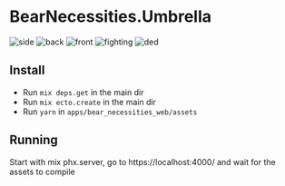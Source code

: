 # BearNecessities.Umbrella

![side](https://user-images.githubusercontent.com/801034/55959641-74a90200-5c6b-11e9-99c1-fd813725697c.gif)
![back](https://user-images.githubusercontent.com/801034/55959642-75419880-5c6b-11e9-8e10-f65c94062c9f.gif)
![front](https://user-images.githubusercontent.com/801034/55959643-75419880-5c6b-11e9-844b-6f094e26b4a4.gif)
![fighting](https://user-images.githubusercontent.com/801034/56365798-feb81400-61f1-11e9-8bbf-c565e847701b.gif)
![ded](https://user-images.githubusercontent.com/801034/56366001-6a01e600-61f2-11e9-8a5e-b5107cef87bd.gif)

## Install

* Run `mix deps.get` in the main dir
* Run `mix ecto.create` in the main dir
* Run `yarn` in `apps/bear_necessities_web/assets`

## Running

Start with mix phx.server, go to https://localhost:4000/ and wait for the assets to compile
